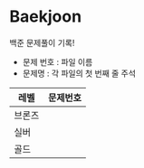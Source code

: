 # Baekjoon
백준 문제풀이 기록!

* 문제 번호 : 파일 이름
* 문제명    : 각 파일의 첫 번째 줄 주석

|레벨|문제번호|
|---|---------|
|브론즈||"1000, 1085, 1100, 1152, 1259, 1297, 2355, 2440, 2441|
|실버||
|골드||
